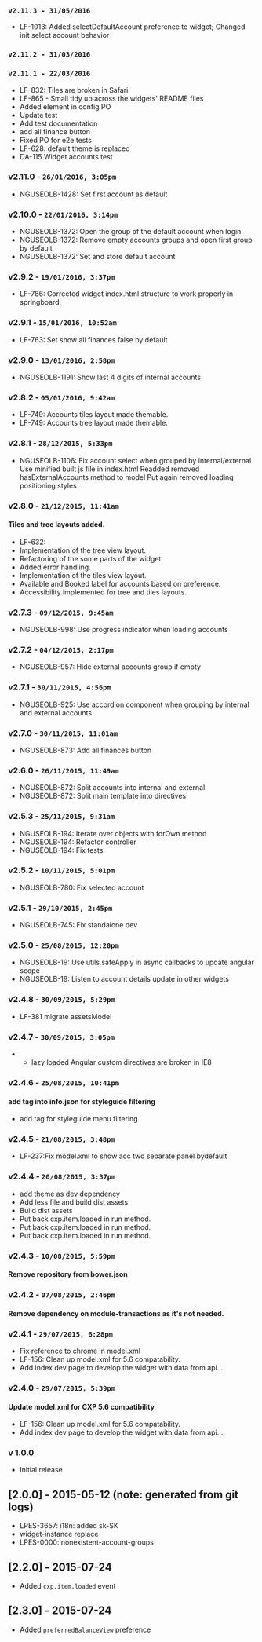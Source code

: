 ### `v2.11.3 - 31/05/2016`
* LF-1013: Added selectDefaultAccount preference to widget; Changed init select account behavior

### `v2.11.2 - 31/03/2016`

### `v2.11.1 - 22/03/2016`
* LF-832: Tiles are broken in Safari.
* LF-865 - Small tidy up across the widgets' README files
* Added element in config PO
* Update test
* Add test documentation
* add all finance button
* Fixed PO for e2e tests
* LF-628: default theme is replaced
* DA-115 Widget accounts test

### v2.11.0 - `26/01/2016, 3:05pm`
* NGUSEOLB-1428: Set first account as default

### v2.10.0 - `22/01/2016, 3:14pm`
* NGUSEOLB-1372: Open the group of the default account when login
* NGUSEOLB-1372: Remove empty accounts groups and open first group by default
* NGUSEOLB-1372: Set and store default account

### v2.9.2 - `19/01/2016, 3:37pm`
* LF-786: Corrected widget index.html structure to work properly in springboard.

### v2.9.1 - `15/01/2016, 10:52am`
* LF-763: Set show all finances false by default

### v2.9.0 - `13/01/2016, 2:58pm`
* NGUSEOLB-1191: Show last 4 digits of internal accounts

### v2.8.2 - `05/01/2016, 9:42am`
* LF-749: Accounts tiles layout made themable.  
* LF-749: Accounts tree layout made themable.  

### v2.8.1 - `28/12/2015, 5:33pm`
* NGUSEOLB-1106: Fix account select when grouped by internal/external Use minified built js file in index.html Readded removed hasExternalAccounts method to model Put again removed loading positioning styles  

### v2.8.0 - `21/12/2015, 11:41am`
#### Tiles and tree layouts added.  
* LF-632:
* Implementation of the tree view layout.
* Refactoring of the some parts of the widget.
* Added error handling.
* Implementation of the tiles view layout.
* Available and Booked label for accounts based on preference.
* Accessibility implemented for tree and tiles layouts.

### v2.7.3 - `09/12/2015, 9:45am`
* NGUSEOLB-998: Use progress indicator when loading accounts

### v2.7.2 - `04/12/2015, 2:17pm`
* NGUSEOLB-957: Hide external accounts group if empty

### v2.7.1 - `30/11/2015, 4:56pm`
* NGUSEOLB-925: Use accordion component when grouping by internal and external accounts  

### v2.7.0 - `30/11/2015, 11:01am`
* NGUSEOLB-873: Add all finances button  

### v2.6.0 - `26/11/2015, 11:49am`
* NGUSEOLB-872: Split accounts into internal and external  
* NGUSEOLB-872: Split main template into directives  

### v2.5.3 - `25/11/2015, 9:31am`
* NGUSEOLB-194: Iterate over objects with forOwn method  
* NGUSEOLB-194: Refactor controller  
* NGUSEOLB-194: Fix tests  

### v2.5.2 - `10/11/2015, 5:01pm`
* NGUSEOLB-780: Fix selected account  

### v2.5.1 - `29/10/2015, 2:45pm`
* NGUSEOLB-745: Fix standalone dev  

### v2.5.0 - `25/08/2015, 12:20pm`
* NGUSEOLB-19: Use utils.safeApply in async callbacks to update angular scope
* NGUSEOLB-19: Listen to account details update in other widgets

### v2.4.8 - `30/09/2015, 5:29pm`
* LF-381 migrate assetsModel

### v2.4.7 - `30/09/2015, 3:05pm`
* - lazy loaded Angular custom directives are broken in IE8

### v2.4.6 - `25/08/2015, 10:41pm`
#### add tag into info.json for styleguide filtering
* add tag for styleguide menu filtering


### v2.4.5 - `21/08/2015, 3:48pm`
* LF-237:Fix model.xml to show acc two separate panel bydefault


### v2.4.4 - `20/08/2015, 3:37pm`
* add theme as dev dependency
* Add less file and build dist assets
* Build dist assets
* Put back cxp.item.loaded in run method.
* Put back cxp.item.loaded in run method.
* Put back cxp.item.loaded in run method.


### v2.4.3 - `10/08/2015, 5:59pm`
#### Remove repository from bower.json


### v2.4.2 - `07/08/2015, 2:46pm`
#### Remove dependency on module-transactions as it's not needed.


### v2.4.1 - `29/07/2015, 6:28pm`
* Fix reference to chrome in model.xml
* LF-156: Clean up model.xml for 5.6 compatability.
* Add index dev page to develop the widget with data from api...


### v2.4.0 - `29/07/2015, 5:39pm`
#### Update model.xml for CXP 5.6 compatibility
* LF-156: Clean up model.xml for 5.6 compatability.
* Add index dev page to develop the widget with data from api...


### v 1.0.0
* Initial release

## [2.0.0] - 2015-05-12 (note: generated from git logs)

 - LPES-3657: i18n: added sk-SK
 - widget-instance replace
 - LPES-0000: nonexistent-account-groups

## [2.2.0] - 2015-07-24

 - Added `cxp.item.loaded` event

## [2.3.0] - 2015-07-24

 - Added `preferredBalanceView` preference
